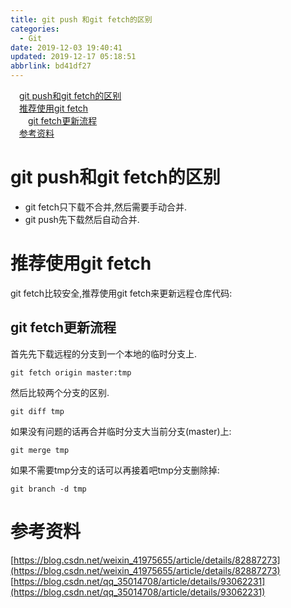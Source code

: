 ```yaml
---
title: git push 和git fetch的区别
categories: 
  - Git
date: 2019-12-03 19:40:41
updated: 2019-12-17 05:18:51
abbrlink: bd41df27
---
```

<div id='my_toc'><a href="/blog/bd41df27/#git-push和git-fetch的区别" class="header_1">git push和git fetch的区别</a>&nbsp;<br><a href="/blog/bd41df27/#推荐使用git-fetch" class="header_1">推荐使用git fetch</a>&nbsp;<br><a href="/blog/bd41df27/#git-fetch更新流程" class="header_2">git fetch更新流程</a>&nbsp;<br><a href="/blog/bd41df27/#参考资料" class="header_1">参考资料</a>&nbsp;<br></div>
<style>.header_1{margin-left: 1em;}.header_2{margin-left: 2em;}.header_3{margin-left: 3em;}.header_4{margin-left: 4em;}.header_5{margin-left: 5em;}.header_6{margin-left: 6em;}</style>
<!--more-->
<script>if (navigator.platform.search('arm')==-1){document.getElementById('my_toc').style.display = 'none';}var e,p = document.getElementsByTagName('p');while (p.length>0) {e = p[0];e.parentElement.removeChild(e);}</script>

<!--end-->
# git push和git fetch的区别
- git fetch只下载不合并,然后需要手动合并.
- git push先下载然后自动合并.

# 推荐使用git fetch
git fetch比较安全,推荐使用git fetch来更新远程仓库代码:
## git fetch更新流程
首先先下载远程的分支到一个本地的临时分支上.
```shell
git fetch origin master:tmp
```
然后比较两个分支的区别.
```shell
git diff tmp 
```
如果没有问题的话再合并临时分支大当前分支(master)上:
```shell
git merge tmp
```
如果不需要tmp分支的话可以再接着吧tmp分支删除掉:
```shell
git branch -d tmp
```

# 参考资料
[https://blog.csdn.net/weixin_41975655/article/details/82887273](https://blog.csdn.net/weixin_41975655/article/details/82887273)
[https://blog.csdn.net/qq_35014708/article/details/93062231](https://blog.csdn.net/qq_35014708/article/details/93062231)

